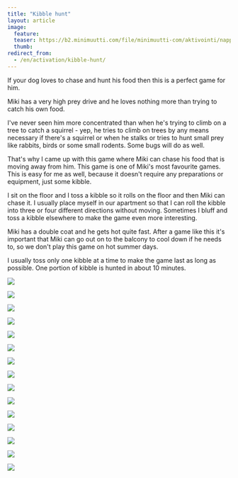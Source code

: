 ```yaml
---
title: "Kibble hunt"
layout: article
image:
  feature:
  teaser: https://b2.minimuutti.com/file/minimuutti-com/aktivointi/nappulajahti/DS38593-245px.jpg
  thumb:
redirect_from:
  - /en/activation/kibble-hunt/
---
```


If your dog loves to chase and hunt his food then this is a perfect game for him.

Miki has a very high prey drive and he loves nothing more than trying to catch his own food.

I've never seen him more concentrated than when he's trying to climb on a tree to catch a squirrel - yep, he tries to climb on trees by any means necessary if there's a squirrel or when he stalks or tries to hunt small prey like rabbits, birds or some small rodents. Some bugs will do as well.

That's why I came up with this game where Miki can chase his food that is moving away from him. This game is one of Miki's most favourite games. This is easy for me as well, because it doesn't require any preparations or equipment, just some kibble.

I sit on the floor and I toss a kibble so it rolls on the floor and then Miki can chase it. I usually place myself in our apartment so that I can roll the kibble into three or four different directions without moving. Sometimes I bluff and toss a kibble elsewhere to make the game even more interesting.

Miki has a double coat and he gets hot quite fast. After a game like this it's important that Miki can go out on to the balcony to cool down if he needs to, so we don't play this game on hot summer days.

I usually toss only one kibble at a time to make the game last as long as possible. One portion of kibble is hunted in about 10 minutes. 

![](https://b2.minimuutti.com/file/minimuutti-com/aktivointi/nappulajahti/DS38471-800px.jpg)

![](https://b2.minimuutti.com/file/minimuutti-com/aktivointi/nappulajahti/DS38472-800px.jpg)

![](https://b2.minimuutti.com/file/minimuutti-com/aktivointi/nappulajahti/DS38473-800px.jpg)

![](https://b2.minimuutti.com/file/minimuutti-com/aktivointi/nappulajahti/DS38474-800px.jpg)

![](https://b2.minimuutti.com/file/minimuutti-com/aktivointi/nappulajahti/DS38475-800px.jpg)

![](https://b2.minimuutti.com/file/minimuutti-com/aktivointi/nappulajahti/DS38568-800px.jpg)

![](https://b2.minimuutti.com/file/minimuutti-com/aktivointi/nappulajahti/DS38569-800px.jpg)

![](https://b2.minimuutti.com/file/minimuutti-com/aktivointi/nappulajahti/DS38570-800px.jpg)

![](https://b2.minimuutti.com/file/minimuutti-com/aktivointi/nappulajahti/DS38571-800px.jpg)

![](https://b2.minimuutti.com/file/minimuutti-com/aktivointi/nappulajahti/DS38572-800px.jpg)

![](https://b2.minimuutti.com/file/minimuutti-com/aktivointi/nappulajahti/DS38573-800px.jpg)

![](https://b2.minimuutti.com/file/minimuutti-com/aktivointi/nappulajahti/DS38593-800px.jpg)

![](https://b2.minimuutti.com/file/minimuutti-com/aktivointi/nappulajahti/DS38594-800px.jpg)

![](https://b2.minimuutti.com/file/minimuutti-com/aktivointi/nappulajahti/DS38595-800px.jpg)

![](https://b2.minimuutti.com/file/minimuutti-com/aktivointi/nappulajahti/DS38597-800px.jpg)
